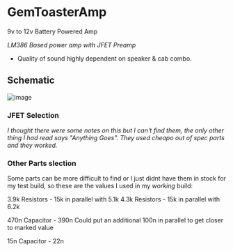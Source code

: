 # GemToasterAmp
 9v to 12v Battery Powered Amp

 _LM386 Based power amp with JFET Preamp_

 - Quality of sound highly dependent on speaker & cab combo.
 
 ## Schematic
 
 ![image](https://user-images.githubusercontent.com/97303986/219098777-c474740c-d59e-4d92-8f3e-428e28ce3c5c.png)
 
 
 
 ### JFET Selection
 
 _I thought there were some notes on this but I can't find them, the only other thing I had read says "Anything Goes". They used cheapo out of spec parts and they worked._
 
### Other Parts slection

Some parts can be more difficult to find or I just didnt have them in stock for my test build, so these are the values I used in my *working* build:
 
 3.9k Resistors - 15k in parallel with 5.1k
 4.3k Resistors - 15k in  parallel  with 6.2k
 
 
470n Capacitor - 390n Could put an additional 100n in parallel to get closer to marked value

15n Capacitor - 22n
